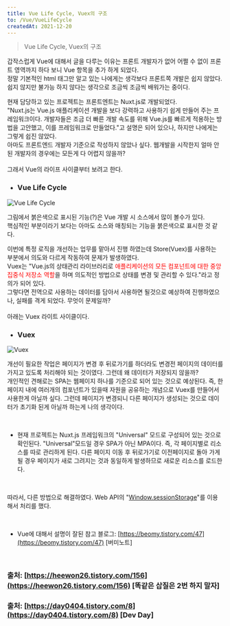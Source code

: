 ```yaml
---
title: Vue Life Cycle, Vuex의 구조
to: /Vue/VueLifeCycle
createdAt: 2021-12-20
---
```


> Vue Life Cycle, Vuex의 구조

갑작스럽게 Vue에 대해서 글을 다루는 이유는 프론트 개발자가 없어 어쩔 수 없이 프론트 영역까지 하다 보니 Vue 항목을 추가 하게 되었다.  
정말 기본적인 html 태그만 알고 있는 나에게는 생각보다 프론트쪽 개발은 쉽지 않았다. 쉽지 않지만 불가능 하지 않다는 생각으로 조금씩 조금씩 배워가는 중이다.  

현재 담당하고 있는 프로젝트는 프론트엔트는 Nuxt.js로 개발되었다.  
"Nuxt.js는 Vue.js 애플리케이션 개발을 보다 강력하고 사용하기 쉽게 만들어 주는 프레임워크이다. 개발자들은 조금 더 빠른 개발 속도를 위해 Vue.js를 빠르게 적용하는 방법을 고안했고, 이를 프레임워크로 만들었다."고 설명은 되어 있으나, 하지만 나에게는 그렇게 쉽진 않았다.  
아마도 프론트엔드 개발자 기준으로 작성하지 않았나 싶다. 웹개발을 시작한지 얼마 안된 개발자의 경우에는 모든게 다 어렵지 않을까?  
<br>
그래서 Vue의 라이프 사이클부터 보려고 한다.  

* ### Vue Life Cycle  
![Vue Life Cycle](https://github.com/choongbeom/choongbeom.github.io/blob/master/_posts/IMG/vuelifecycle.png?raw=true)

그림에서 붉은색으로 표시된 기능(?)은 Vue 개발 시 소스에서 많이 볼수가 있다.  
핵심적인 부분이라기 보다는 아마도 소스와 매칭되는 기능을 붉은색으로 표시한 것 같다.  

이번에 특정 로직을 개선하는 업무를 맡아서 진행 하였는데 Store(Vuex)를 사용하는 부분에서 의도와 다르게 작동하여 문제가 발생하였다.  
Vuex는 "Vue.js의 상태관리 라이브러리로 <span style="color:red">애플리케이션의 모든 컴포넌트에 대한 중앙 집중식 저장소 역할</span>을 하며 의도적인 방법으로 상태를 변경 및 관리할 수 있다."라고 정의가 되어 있다.  
그렇다면 전역으로 사용하는 데이터를 담아서 사용하면 될것으로 예상하여 진행하였으나, 실패를 격게 되었다. 무엇이 문제일까?  
<br>
아래는 Vuex 라이트 사이클이다.  

* ### Vuex
![Vuex](https://github.com/choongbeom/choongbeom.github.io/blob/master/_posts/IMG/vuex.png?raw=true)

개선이 필요한 작업은 페이지가 변경 후 뒤로가기를 하더라도 변경전 페이지의 데이터를 가지고 있도록 처리해야 되는 것이였다. 그런데 왜 데이터가 저장되지 않을까?  
개인적인 견해로는 SPA는 웹페이지 하나를 기준으로 되어 있는 것으로 예상된다. 즉, 한페이지 내에 여러개의 컴포넌트가 있을때 자원을 공유하는 개념으로 Vuex를 만들어서 사용한게 아닐까 싶다. 그런데 페이지가 변경되니 다른 페이지가 생성되는 것으로 데이터가 초기화 된게 아닐까 하는게 나의 생각이다.  

<br>

* 현재 프로젝트는 Nuxt.js 프레임워크의 "Universal" 모드로 구성되어 있는 것으로 확인된다. "Universal"모드일 경우 SPA가 아닌 MPA이다. 즉, 각 페이지별로 리소스를 따로 관리하게 된다. 다른 페이지 이동 후 뒤로가기로 이전페이지로 돌아 가게될 경우 페이지가 새로 그려지는 것과 동일하게 발생하므로 새로운 리소스를 로드한다. 

<br>

따라서, 다른 방법으로 해결하였다. Web API의 "[Window.sessionStorage](https://developer.mozilla.org/ko/docs/Web/API/Window/sessionStorage)"를 이용해서 처리를 했다.  

<br>

* Vue에 대해서 설명이 잘된 참고 블로그: [https://beomy.tistory.com/47](https://beomy.tistory.com/47) [버미노트]

<br>

### 출처: [https://heewon26.tistory.com/156](https://heewon26.tistory.com/156) [똑같은 삽질은 2번 하지 말자]
### 출처: [https://day0404.tistory.com/8](https://day0404.tistory.com/8) [Dev Day]

